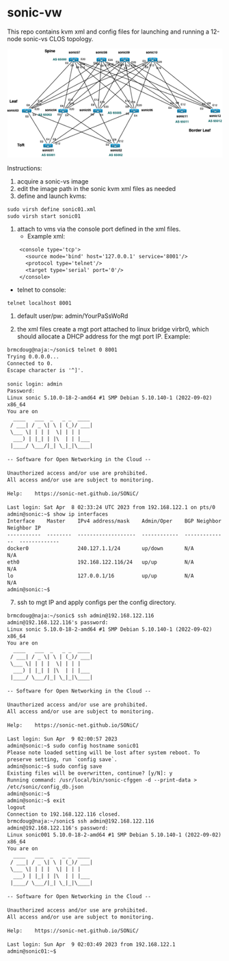 # sonic-vw

This repo contains kvm xml and config files for launching and running a 12-node sonic-vs CLOS topology.

<img src="/diagrams/sonic-vs-clos.png" width="1200">

Instructions:
1. acquire a sonic-vs image
2. edit the image path in the sonic kvm xml files as needed
3. define and launch kvms:
```
sudo virsh define sonic01.xml
sudo virsh start sonic01
```
1. attach to vms via the console port defined in the xml files. 
   - Example xml:
```
    <console type='tcp'>
      <source mode='bind' host='127.0.0.1' service='8001'/>
      <protocol type='telnet'/>
      <target type='serial' port='0'/>
    </console>
```
   - telnet to console:
```
telnet localhost 8001
```
1. default user/pw: admin/YourPaSsWoRd

2. the xml files create a mgt port attached to linux bridge virbr0, which should allocate a DHCP address for the mgt port IP. Example:
```
brmcdoug@naja:~/sonic$ telnet 0 8001
Trying 0.0.0.0...
Connected to 0.
Escape character is '^]'.

sonic login: admin
Password: 
Linux sonic 5.10.0-18-2-amd64 #1 SMP Debian 5.10.140-1 (2022-09-02) x86_64
You are on
  ____   ___  _   _ _  ____
 / ___| / _ \| \ | (_)/ ___|
 \___ \| | | |  \| | | |
  ___) | |_| | |\  | | |___
 |____/ \___/|_| \_|_|\____|

-- Software for Open Networking in the Cloud --

Unauthorized access and/or use are prohibited.
All access and/or use are subject to monitoring.

Help:    https://sonic-net.github.io/SONiC/

Last login: Sat Apr  8 02:33:24 UTC 2023 from 192.168.122.1 on pts/0
admin@sonic:~$ show ip interfaces 
Interface    Master    IPv4 address/mask    Admin/Oper    BGP Neighbor    Neighbor IP
-----------  --------  -------------------  ------------  --------------  -------------
docker0                240.127.1.1/24       up/down       N/A             N/A
eth0                   192.168.122.116/24   up/up         N/A             N/A
lo                     127.0.0.1/16         up/up         N/A             N/A
admin@sonic:~$ 
```
7. ssh to mgt IP and apply configs per the config directory.
```
brmcdoug@naja:~/sonic$ ssh admin@192.168.122.116
admin@192.168.122.116's password: 
Linux sonic 5.10.0-18-2-amd64 #1 SMP Debian 5.10.140-1 (2022-09-02) x86_64
You are on
  ____   ___  _   _ _  ____
 / ___| / _ \| \ | (_)/ ___|
 \___ \| | | |  \| | | |
  ___) | |_| | |\  | | |___
 |____/ \___/|_| \_|_|\____|

-- Software for Open Networking in the Cloud --

Unauthorized access and/or use are prohibited.
All access and/or use are subject to monitoring.

Help:    https://sonic-net.github.io/SONiC/

Last login: Sun Apr  9 02:00:57 2023
admin@sonic:~$ sudo config hostname sonic01
Please note loaded setting will be lost after system reboot. To preserve setting, run `config save`.
admin@sonic:~$ sudo config save
Existing files will be overwritten, continue? [y/N]: y
Running command: /usr/local/bin/sonic-cfggen -d --print-data > /etc/sonic/config_db.json
admin@sonic:~$ 
admin@sonic:~$ exit
logout
Connection to 192.168.122.116 closed.
brmcdoug@naja:~/sonic$ ssh admin@192.168.122.116
admin@192.168.122.116's password: 
Linux sonic001 5.10.0-18-2-amd64 #1 SMP Debian 5.10.140-1 (2022-09-02) x86_64
You are on
  ____   ___  _   _ _  ____
 / ___| / _ \| \ | (_)/ ___|
 \___ \| | | |  \| | | |
  ___) | |_| | |\  | | |___
 |____/ \___/|_| \_|_|\____|

-- Software for Open Networking in the Cloud --

Unauthorized access and/or use are prohibited.
All access and/or use are subject to monitoring.

Help:    https://sonic-net.github.io/SONiC/

Last login: Sun Apr  9 02:03:49 2023 from 192.168.122.1
admin@sonic01:~$ 
```

